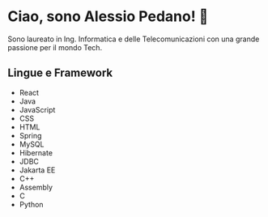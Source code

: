 # Ciao, sono Alessio Pedano! 👋

Sono laureato in Ing. Informatica e delle Telecomunicazioni con una grande passione per il mondo Tech.

## Lingue e Framework

- React
- Java
- JavaScript
- CSS
- HTML
- Spring
- MySQL
- Hibernate
- JDBC
- Jakarta EE
- C++
- Assembly
- C
- Python
